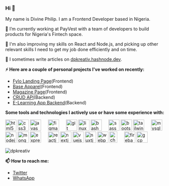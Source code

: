 ### Hi 👋
My name is Divine Philip. I am a Frontend Developer based in Nigeria.<br>

🔭 I’m currently working at PayVest with a team of developers to build products for Nigeria's Fintech space.

🌱 I'm also improving my skills on React and Node.js, and picking up other relevant skills I need to get my job done efficiently and on time.

📝 I sometimes write articles on [dpkreativ.hashnode.dev](https://dpkreativ.hashnode.dev).

**⚡ Here are a couple of personal projects I've worked on recently:**
- [Fylo Landing Page](https://github.com/dpkreativ/fylo)(Frontend)
- [Base Apparel](https://github.com/dpkreativ/base-apparel)(Frontend)
- [Magazine Page](https://github.com/dpkreativ/magazine-page)(Frontend)
- [CRUD API](https://github.com/dpkreativ/crud-app-api)(Backend)
- [E-Learning App Backend](https://github.com/dpkreativ/e-learning-app)(Backend)

**Some tools and technologies I actively use or have some experience with:**
<p align="left">
  <img src="https://devicons.github.io/devicon/devicon.git/icons/html5/html5-original-wordmark.svg" alt="html5" width="auto" height="35"/>
  <img src="https://devicons.github.io/devicon/devicon.git/icons/css3/css3-original-wordmark.svg" alt="css3" width="auto" height="35"/>
  <img src="https://devicons.github.io/devicon/devicon.git/icons/javascript/javascript-original.svg" alt="javascript" width="auto" height="35"/>
  &emsp;
  <img src="https://www.vectorlogo.zone/logos/figma/figma-icon.svg" alt="figma" width="auto" height="35"/>
  &emsp;
  <img src="https://www.vectorlogo.zone/logos/git-scm/git-scm-icon.svg" alt="git" width="auto" height="35"/>
  <img src="https://devicons.github.io/devicon/devicon.git/icons/linux/linux-original.svg" alt="linux" width="auto" height="35"/>
  <img src="https://www.vectorlogo.zone/logos/gnu_bash/gnu_bash-icon.svg" alt="bash" width="auto" height="35"/>
  &emsp;
  <img src="https://devicons.github.io/devicon/devicon.git/icons/sass/sass-original.svg" alt="sass" width="auto" height="35"/> 
  <img src="https://devicons.github.io/devicon/devicon.git/icons/bootstrap/bootstrap-plain.svg" alt="bootstrap" width="auto" height="35"/>
  <img src="https://www.vectorlogo.zone/logos/tailwindcss/tailwindcss-icon.svg" alt="tailwind" width="auto" height="35"/>
  &emsp;
  <img src="https://devicons.github.io/devicon/devicon.git/icons/mysql/mysql-original-wordmark.svg" alt="mysql" width="auto" height="35"/>
  <img src="https://devicons.github.io/devicon/devicon.git/icons/nodejs/nodejs-original-wordmark.svg" alt="nodejs" width="auto" height="35"/>
  <img src="https://devicons.github.io/devicon/devicon.git/icons/mongodb/mongodb-original-wordmark.svg" alt="mongodb" width="auto" height="35"/>
  <img src="https://devicons.github.io/devicon/devicon.git/icons/express/express-original-wordmark.svg" alt="express" width="auto" height="35"/>
  &emsp;
  <img src="https://devicon.dev/devicon.git/icons/react/react-original.svg" alt="reactjs" width="auto" height="35" />
  <img src="https://upload.wikimedia.org/wikipedia/commons/8/8e/Nextjs-logo.svg" alt="nextjs" width="auto" height="35" />
  <img src="https://devicons.github.io/devicon/devicon.git/icons/vuejs/vuejs-original-wordmark.svg" alt="vuejs" width="auto" height="35"/>
  <img src="https://www.vectorlogo.zone/logos/nuxtjs/nuxtjs-icon.svg" alt="nuxtjs" width="auto" height="35"/> 
  <img src="https://devicons.github.io/devicon/devicon.git/icons/webpack/webpack-original.svg" alt="webpack" width="auto" height="35"/>
  <img src="https://www.chartjs.org/media/logo-title.svg" alt="chartjs" width="25" height="35"/>
  &emsp;
  <img src="https://www.vectorlogo.zone/logos/firebase/firebase-icon.svg" alt="firebase" width="auto" height="35"/>
  <img src="https://www.vectorlogo.zone/logos/google_cloud/google_cloud-icon.svg" alt="gcp" width="auto" height="35"/>
</p>

<p><img align="center" src="https://github-readme-stats.vercel.app/api/top-langs/?username=dpkreativ&layout=compact&hide=html" alt="dpkreativ" /></p>


**📫 How to reach me:**
- [Twitter](https://twitter.com/dpkreativ)
- [WhatsApp](https://wa.me/2349021824073)
<!--
**dpkreativ/dpkreativ** is a ✨ _special_ ✨ repository because its `README.md` (this file) appears on your GitHub profile.

Here are some ideas to get you started:

- 🔭 I’m currently working on ...
- 🌱 I’m currently learning ...
- 👯 I’m looking to collaborate on ...
- 🤔 I’m looking for help with ...
- 💬 Ask me about ...
- 📫 How to reach me: ...
- 😄 Pronouns: ...
- ⚡ Fun fact: ...
-->
